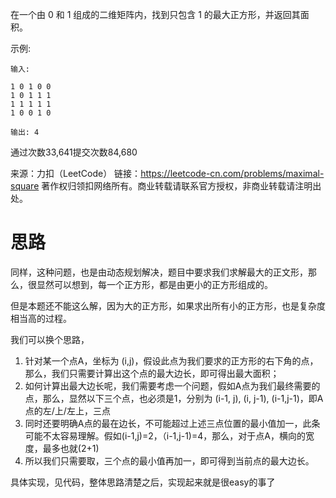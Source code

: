 在一个由 0 和 1 组成的二维矩阵内，找到只包含 1 的最大正方形，并返回其面积。

示例:
```
输入: 

1 0 1 0 0
1 0 1 1 1
1 1 1 1 1
1 0 0 1 0

输出: 4
```
通过次数33,641提交次数84,680

来源：力扣（LeetCode）
链接：https://leetcode-cn.com/problems/maximal-square
著作权归领扣网络所有。商业转载请联系官方授权，非商业转载请注明出处。

思路
=
同样，这种问题，也是由动态规划解决，题目中要求我们求解最大的正文形，那么，很显然可以想到，每一个正方形，都是由更小的正方形组成的。

但是本题还不能这么解，因为大的正方形，如果求出所有小的正方形，也是复杂度相当高的过程。

我们可以换个思路，

1. 针对某一个点A，坐标为 (i,j)，假设此点为我们要求的正方形的右下角的点，那么，我们只需要计算出这个点的最大边长，即可得出最大面积；
2. 如何计算出最大边长呢，我们需要考虑一个问题，假如A点为我们最终需要的点，那么，显然以下三个点，也必须是1，分别为 (i-1, j), (i, j-1), (i-1,j-1)，即A点的左/上/左上，三点
3. 同时还要明确A点的最在边长，不可能超过上述三点位置的最小值加一，此条可能不太容易理解。假如(i-1,j)=2，（i-1,j-1)=4，那么，对于点A，横向的宽度，最多也就(2+1)
4. 所以我们只需要取，三个点的最小值再加一，即可得到当前点的最大边长。

具体实现，见代码，整体思路清楚之后，实现起来就是很easy的事了
